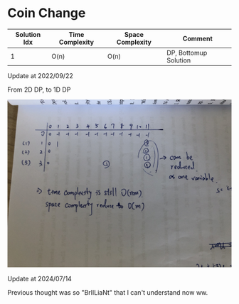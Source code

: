 # Coin Change

| Solution Idx | Time Complexity | Space Complexity | Comment               |
| ------------ | --------------- | ---------------- | --------------------- |
| 1            | O(n)            | O(n)             | DP, Bottomup Solution |

Update at 2022/09/22

From 2D DP, to 1D DP

![](2D_DP_2_1D_DP.jpeg)

Update at 2024/07/14

Previous thought was so "BrIlLiaNt" that I can't understand now ww.
